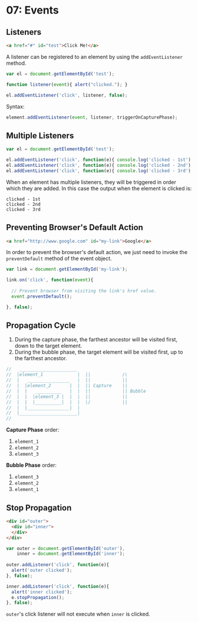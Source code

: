 # 07: Events

## Listeners

```html
<a href="#" id="test">Click Me!</a>
```

A listener can be registered to an element by using the `addEventListener` method.

```js
var el = document.getElementById('test');

function listener(event){ alert("clicked."); }

el.addEventListener('click', listener, false);
```

Syntax:
```js
element.addEventListener(event, listener, triggerOnCapturePhase);
```

## Multiple Listeners

```js
var el = document.getElementById('test');

el.addEventListener('click', function(e){ console.log('clicked - 1st'); }, false);
el.addEventListener('click', function(e){ console.log('clicked - 2nd'); }, false);
el.addEventListener('click', function(e){ console.log('clicked - 3rd'); }, false);
```

When an element has multiple listeners, they will be triggered in order which they are added. In this case the output when the element is clicked is:

```
clicked - 1st
clicked - 2nd
clicked - 3rd
```

## Preventing Browser's Default Action

```html
<a href="http://www.google.com" id="my-link">Google</a>
```

In order to prevent the browser's default action, we just need to invoke the `preventDefault` method of the event object.

```js
var link = document.getElementById('my-link');

link.on('click', function(event){
  
  // Prevent browser from visiting the link's href value.
  event.preventDefault();

}, false);
```

## Propagation Cycle

1. During the capture phase, the farthest ancestor will be visited first, down to the target element.
2. During the bubble phase, the target element will be visited first, up to the farthest ancestor.

```js
//   ______________________
//  |element_1             |  ||            /\
//  |   ________________   |  ||            ||
//  |  |element_2       |  |  || Capture    || 
//  |  |   __________   |  |  ||            || Bubble
//  |  |  |element_3 |  |  |  ||            ||
//  |  |  |__________|  |  |  \/            ||
//  |  |________________|  |              
//  |______________________|              
// 
```

**Capture Phase** order:
  1. `element_1`
  1. `element_2`
  1. `element_3`

**Bubble Phase** order:
  1. `element_3`
  1. `element_2`
  1. `element_1`


## Stop Propagation

```html
<div id="outer">
  <div id="inner">
  </div>
</div>
```

```js
var outer = document.getElementById('outer'),
    inner = document.getElementById('inner');
  
outer.addListener('click', function(e){
  alert('outer clicked');
}, false);

inner.addListener('click', function(e){
  alert('inner clicked');
  e.stopPropagation();
}, false);
```

`outer`'s click listener will not execute when `inner` is clicked.
